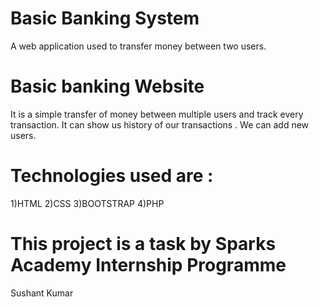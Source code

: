 #  Basic Banking System 
A web application used to transfer money between two users.

# Basic banking Website
It is a simple transfer of money between multiple users and track every transaction. 
It can show us history of our transactions . 
We can add new users.


# Technologies used are :
1)HTML
2)CSS
3)BOOTSTRAP
4)PHP


# This project is a task by Sparks Academy Internship Programme
Sushant Kumar

